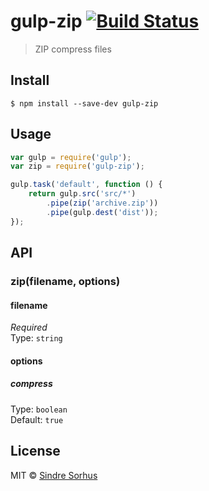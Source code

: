 # gulp-zip [![Build Status](https://travis-ci.org/sindresorhus/gulp-zip.svg?branch=master)](https://travis-ci.org/sindresorhus/gulp-zip)

> ZIP compress files


## Install

```
$ npm install --save-dev gulp-zip
```


## Usage

```js
var gulp = require('gulp');
var zip = require('gulp-zip');

gulp.task('default', function () {
	return gulp.src('src/*')
		.pipe(zip('archive.zip'))
		.pipe(gulp.dest('dist'));
});
```


## API

### zip(filename, options)

#### filename

*Required*  
Type: `string`

#### options

##### compress

Type: `boolean`  
Default: `true`


## License

MIT © [Sindre Sorhus](http://sindresorhus.com)
